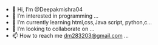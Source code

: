 - 👋 Hi, I’m @Deepakmishra04
- 👀 I’m interested in programming ...
- 🌱 I’m currently learning html,css,Java script, python,c...
- 💞️ I’m looking to collaborate on ...
- 📫 How to reach me dm283203@gmail.com ...

<!---
Deepakmishra04/Deepakmishra04 is a ✨ special ✨ repository because its `README.md` (this file) appears on your GitHub profile.
You can click the Preview link to take a look at your changes.
--->
